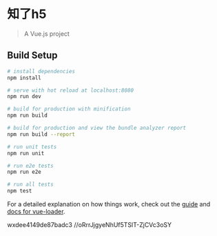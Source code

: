 # 知了h5

> A Vue.js project

## Build Setup

``` bash
# install dependencies
npm install

# serve with hot reload at localhost:8080
npm run dev

# build for production with minification
npm run build

# build for production and view the bundle analyzer report
npm run build --report

# run unit tests
npm run unit

# run e2e tests
npm run e2e

# run all tests
npm test
```

For a detailed explanation on how things work, check out the [guide](http://vuejs-templates.github.io/webpack/) and [docs for vue-loader](http://vuejs.github.io/vue-loader).

<!-- https://open.weixin.qq.com/connect/oauth2/authorize?appid=wxa036be65443d937f&redirect_uri=http://www.zgsccbs.com/scgrsds/index.html?type=notfree&response_type=code&scope=snsapi_userinfo&state=654&connect_redirect=1#wechat_redirect -->

<!-- wxa036be65443d937f -->
<!-- wx8be2cb2a503c6bad
wx873ceb40c12d6e95 -->
wxdee4149de87badc3
//oRrrJjgyeNhUf5TSlT-ZjCVc3oSY

<!-- https://open.weixin.qq.com/connect/oauth2/authorize?appid=wxdee4149de87badc3&redirect_uri=http://test16.zhongdianyun.com/index.html?type=notfree&response_type=code&scope=snsapi_userinfo&state=654&connect_redirect=1#wechat_redirect -->